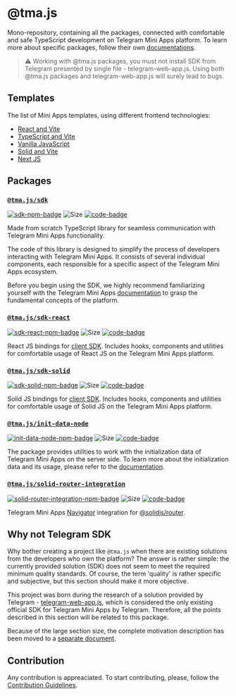 [code-badge]: https://img.shields.io/badge/source-black?logo=github

# @tma.js

Mono-repository, containing all the packages, connected with comfortable and safe TypeScript
development on Telegram Mini Apps platform. To learn more about specific packages, follow
their own [documentations](https://docs.telegram-mini-apps.com).

> ⚠️ Working with @tma.js packages, you must not install SDK from Telegram presented by
> single file - telegram-web-app.js. Using both @tma.js packages and telegram-web-app.js
> will surely lead to bugs.

## Templates

The list of Mini Apps templates, using different frontend technologies:

- [React and Vite](https://github.com/Telegram-Mini-Apps/reactjs-template)
- [TypeScript and Vite](https://github.com/Telegram-Mini-Apps/typescript-template)
- [Vanilla JavaScript](https://github.com/Telegram-Mini-Apps/vanillajs-template)
- [Solid and Vite](https://github.com/Telegram-Mini-Apps/solidjs-template)
- [Next JS](https://github.com/Telegram-Mini-Apps/nextjs-template)

## Packages

### [`@tma.js/sdk`](https://docs.telegram-mini-apps.com/packages/typescript/tma-js-sdk/about)

[sdk-npm-badge]: https://img.shields.io/npm/v/@tma.js/sdk?logo=npm

[![sdk-npm-badge]](https://npmjs.com/package/@tma.js/sdk)
![Size](https://img.shields.io/bundlephobia/minzip/@tma.js/sdk)
[![code-badge]](https://github.com/Telegram-Mini-Apps/tma.js/tree/master/packages/sdk)

Made from scratch TypeScript library for seamless communication with Telegram Mini Apps
functionality.

The code of this library is designed to simplify the process of developers interacting with Telegram
Mini Apps. It consists of several individual components, each responsible for a specific aspect of
the Telegram Mini Apps ecosystem.

Before you begin using the SDK, we highly recommend familiarizing yourself with the Telegram Mini
Apps [documentation](https://docs.telegram-mini-apps.com/platform/about-platform)
to grasp the fundamental concepts of the platform.

### [`@tma.js/sdk-react`](https://docs.telegram-mini-apps.com/packages/typescript/tma-js-sdk-react)

[sdk-react-npm-badge]: https://img.shields.io/npm/v/@tma.js/sdk-react?logo=npm

[![sdk-react-npm-badge]](https://npmjs.com/package/@tma.js/sdk-react)
![Size](https://img.shields.io/bundlephobia/minzip/@tma.js/sdk-react)
[![code-badge]](https://github.com/Telegram-Mini-Apps/tma.js/tree/master/packages/sdk-react)

React JS bindings
for [client SDK](https://docs.telegram-mini-apps.com/packages/typescript/tma-js-sdk/about). Includes
hooks, components and utilities for comfortable usage of React JS on the Telegram Mini Apps
platform.

### [`@tma.js/sdk-solid`](https://docs.telegram-mini-apps.com/packages/typescript/tma-js-sdk-solid)

[sdk-solid-npm-badge]: https://img.shields.io/npm/v/@tma.js/sdk-solid?logo=npm

[![sdk-solid-npm-badge]](https://npmjs.com/package/@tma.js/sdk-solid)
![Size](https://img.shields.io/bundlephobia/minzip/@tma.js/sdk-solid)
[![code-badge]](https://github.com/Telegram-Mini-Apps/tma.js/tree/master/packages/sdk-solid)

Solid JS bindings
for [client SDK](https://docs.telegram-mini-apps.com/packages/typescript/tma-js-sdk/about). Includes
hooks, components and utilities
for comfortable usage of Solid JS on the Telegram Mini Apps platform.

### [`@tma.js/init-data-node`](https://docs.telegram-mini-apps.com/packages/node/tma-js-init-data-node)

[init-data-node-npm-badge]: https://img.shields.io/npm/v/@tma.js/init-data-node?logo=npm

[![init-data-node-npm-badge]](https://npmjs.com/package/@tma.js/init-data-node)
![Size](https://img.shields.io/bundlephobia/minzip/@tma.js/init-data-node)
[![code-badge]](https://github.com/Telegram-Mini-Apps/tma.js/tree/master/packages/init-data-node)

The package provides utilities to work with the initialization data of Telegram Mini Apps on the
server side. To learn more about the initialization data and its usage, please refer to
the [documentation](https://docs.telegram-mini-apps.com/platform/launch-parameters/common-information).

### [`@tma.js/solid-router-integration`](https://docs.telegram-mini-apps.com/packages/typescript/tma-js-solid-router-integration)

[solid-router-integration-npm-badge]: https://img.shields.io/npm/v/@tma.js/solid-router-integration?logo=npm

[![solid-router-integration-npm-badge]](https://npmjs.com/package/@tma.js/solid-router-integration)
![Size](https://img.shields.io/bundlephobia/minzip/@tma.js/solid-router-integration)
[![code-badge]](https://github.com/Telegram-Mini-Apps/tma.js/tree/master/packages/solid-router-integration)

Telegram Mini Apps [Navigator](https://docs.telegram-mini-apps.com/packages/typescript/tma-js-sdk/navigation)
integration for [@solidjs/router](https://www.npmjs.com/package/@solidjs/router).

## Why not Telegram SDK

Why bother creating a project like `@tma.js` when there are existing solutions from the developers
who own the platform? The answer is rather simple: the currently provided solution (SDK) does not
seem to meet the required minimum quality standards. Of course, the term 'quality' is rather
specific and subjective, but this section should make it more objective.

This project was born during the research of a solution provided by
Telegram - [telegram-web-app.js](https://telegram.org/js/telegram-web-app.js), which is considered
the only existing official SDK for Telegram Mini Apps by Telegram. Therefore, all the points
described in this section will be related to this package.

Because of the large section size, the complete motivation description has been moved to a [separate
document](./MOTIVATION.md).

## Contribution

Any contribution is appreaciated. To start contributing, please, follow the [Contribution Guidelines](./CONTRIBUTING.md).
